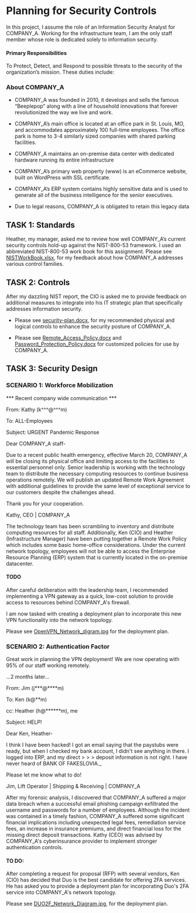 # Planning for Security Controls

In this project, I assume the role of an Information Security Analyst for  COMPANY_A. Working for the infrastructure team, I am the only staff member whose role is dedicated solely to information security. 

#### Primary Responsibilities

To Protect, Detect, and Respond to possible threats to the security of the organization’s mission. These duties include:


### About COMPANY_A

- COMPANY_A was founded in 2010, it develops and sells the famous “Beeplepop” along with a line of household innovations that forever revolutionized the way we live and work.

- COMPANY_A’s main office is located at an office park in St. Louis, MO, and accommodates approximately 100 full-time employees. The office park is home to 3-4 similarly sized companies with shared parking facilities.

- COMPANY_A maintains an on-premise data center with dedicated hardware running its entire infrastructure

- COMPANY_A’s primary web property (www) is an eCommerce website, built on WordPress with SSL certificate. 

- COMPANY_A’s ERP system contains highly sensitive data and is used to generate all of the business intelligence for the senior executives. 

-  Due to legal reasons, COMPANY_A is obligated to retain this legacy data

## TASK 1: Standards

Heather, my manager, asked me to review how well COMPANY_A’s current security controls hold-up against the NIST-800-53 framework. I used an abbreviated NIST-800-53 work book for this assignment. Please see [NISTWorkBook.xlsx](https://github.com/Marvykalu/udacity-security-analyst-nanodegree/blob/main/planning-for-security-control/NIST-workbook.xlsx), for my feedback about how COMPANY_A addresses various control families.

## TASK 2: Controls

After my dazzling NIST report, the CIO is asked me to provide feedback on additional measures to integrate into his IT strategic plan that specifically addresses information security.
 
- Please see [security-plan.docx](https://github.com/Marvykalu/udacity-security-analyst-nanodegree/blob/main/planning-for-security-control/security-plan.docx), for my recommended physical and logical controls to enhance the security posture of COMPANY_A.

- Please see [Remote_Access_Policy.docx](https://github.com/Marvykalu/udacity-security-analyst-nanodegree/blob/main/planning-for-security-control/remote-access-policy.docx) and [Password_Protection_Policy.docx](https://github.com/Marvykalu/udacity-security-analyst-nanodegree/blob/main/planning-for-security-control/password-protection-policy.docx) for customized policies for use by COMPANY_A.

## TASK 3: Security Design

### SCENARIO 1: Workforce Mobilization

*** Recent company wide communication ***

From: Kathy (k^^^@^^^m)

To: ALL-Employees

Subject: URGENT Pandemic Response

Dear COMPANY_A staff-

Due to a recent public health emergency, effective March 20, COMPANY_A will be closing its physical office and limiting access to the facilities to essential personnel only. Senior leadership is working with the technology team to distribute the necessary computing resources to continue business operations remotely. We will publish an updated Remote Work Agreement with additional guidelines to provide the same level of exceptional service to our customers despite the challenges ahead.

Thank you for your cooperation.

Kathy, CEO | COMPANY_A

The technology team has been scrambling to inventory and distribute computing resources for all staff. Additionally, Ken (CIO) and Heather (Infrastructure Manager) have been putting together a Remote Work Policy which includes some basic home-office considerations. Under the current network topology, employees will not be able to access the Enterprise Resource Planning (ERP) system that is currently located in the on-premise datacenter.

#### TODO

After careful deliberation with the leadership team, I recommended implementing a VPN gateway as a quick, low-cost solution to provide access to resources behind COMPANY_A's firewall. 

I am now tasked with creating a deployment plan to incorporate this new VPN functionality into the network topology. 

Please see [OpenVPN_Network_digram.jpg](https://github.com/Marvykalu/udacity-security-analyst-nanodegree/blob/main/planning-for-security-control/OpenVPN_Network_diagram.jpg) for the deployment plan. 

### SCENARIO 2: Authentication Factor

Great work in planning the VPN deployment! We are now operating with 95% of our staff working remotely.

...2 months later...


From: Jim (j***@****m)

To: Ken (k@**m)

cc: Heather (h@******m), me

Subject: HELP!

Dear Ken, Heather-

I think I have been hacked! I got an email saying that the paystubs were ready, but when I checked my bank account, I didn't see anything in there. I logged into ERP, and my direct > > > deposit information is not right. I have never heard of BANK OF FAKESLOVIA._

Please let me know what to do!

Jim, Lift Operator | Shipping & Receiving | COMPANY_A


After my forensic analysis, I discovered that COMPANY_A suffered a major data breach when a successful email phishing campaign exfiltrated the username and passwords for a number of employees. Although the incident was contained in a timely fashion, COMPANY_A suffered some significant financial implications including unexpected legal fees, remediation service fees, an increase in insurance premiums, and direct financial loss for the missing direct deposit transactions. Kathy (CEO) was advised by COMPANY_A's cyberinsurance provider to implement stronger authentication controls.

#### TO DO: 

After completing a request for proposal (RFP) with several vendors, Ken (CIO) has decided that Duo is the best candidate for offering 2FA services. He has asked you to provide a deployment plan for incorporating Duo's 2FA service into COMPANY_A's network topology.

Please see [DUO2F_Network_Diagram.jpg](https://github.com/Marvykalu/udacity-security-analyst-nanodegree/blob/main/planning-for-security-control/Duo2F_Network_Diagram.jpg), for the deployment plan.



